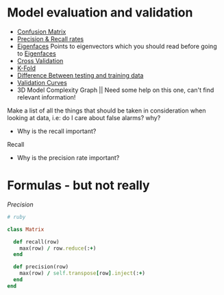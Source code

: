 # Model evaluation and validation

- [Confusion Matrix](https://en.wikipedia.org/wiki/Confusion_matrix)
- [Precision & Recall rates](https://en.wikipedia.org/wiki/Precision_and_recall)
- [Eigenfaces](https://en.wikipedia.org/wiki/Eigenvalues_and_eigenvectors) Points to eigenvectors which you should read before going to [Eigenfaces](https://en.wikipedia.org/wiki/Eigenface)
- [Cross Validation](https://en.wikipedia.org/wiki/Cross-validation_(statistics))
- [K-Fold](https://en.wikipedia.org/wiki/Cross-validation_(statistics)#k-fold_cross-validation)
- [Difference Between testing and training data](http://stats.stackexchange.com/questions/19048/what-is-the-difference-between-test-set-and-validation-set)
- [Validation Curves](http://scikit-learn.org/stable/modules/generated/sklearn.learning_curve.validation_curve.html#sklearn.learning_curve.validation_curve)
- 3D Model Complexity Graph || Need some help on this one, can't find relevant information!

Make a list of all the things that should be taken in consideration when looking at data, i.e: do I care about false alarms? why?

- Why is the recall important?

Recall


- Why is the precision rate important?

# Formulas - but not really

*Precision*

```ruby
# ruby

class Matrix

  def recall(row)
    max(row) / row.reduce(:+)
  end

  def precision(row)
    max(row) / self.transpose[row].inject(:+)
  end
end
```


